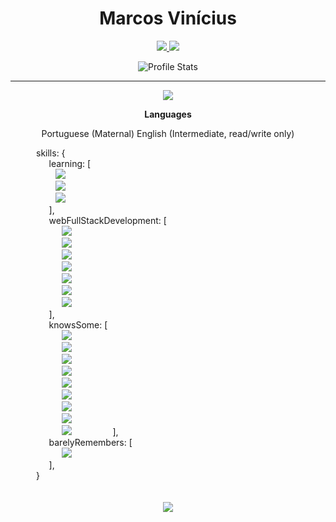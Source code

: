 <link rel="stylesheet" href="styles.css"/>


<div align="center">

# Marcos Vinícius

<a href="https://www.linkedin.com/in/marcos-vin%C3%ADcius-178351209/">
  <img src="https://img.shields.io/badge/Marcos%20Vinicius-0e76a8?style=for-the-badge&logo=Linkedin&link=https://www.linkedin.com/in/marcos-vin%C3%ADcius-178351209/"/>
</a>
<a href="mailto:marcosvnm10@gmail.com" alt="Gmail">
  <img src="https://img.shields.io/badge/marcosvnm10@gmail.com-F74141?style=for-the-badge&logoColor=white&logo=gmail&link=mailto:marcosvnm10@gmail.com"/>
</a>

![Profile Stats](https://github-readme-stats.vercel.app/api?username=marcosvnmelo&hide_border=true&show_icons=true&title_color=ddd&icon_color=ddd&text_color=fff&bg_color=222&count_private=true)

</div>

---
<div align="center">

![](https://github-readme-stats.vercel.app/api/top-langs/?username=marcosvnmelo&hide_border=true&show_icons=true&title_color=ddd&icon_color=ddd&text_color=fff&bg_color=222&langs_count=11&hide=html)


**Languages**

Portuguese (Maternal)
English (Intermediate, read/write only)

<div class="skills" align="left">
 ⠀⠀⠀⠀skills: {
          </br>
    ⠀⠀⠀⠀⠀⠀learning: [ 
            </br>
    ⠀⠀⠀⠀⠀⠀⠀<img src="https://img.shields.io/badge/Java-F74141?style=flat&logo=OpenJDK" />
            </br>
    ⠀⠀⠀⠀⠀⠀⠀<img src="https://img.shields.io/badge/Quarkus-FFFFFF?style=flat&logo=Quarkus" />
            </br>
    ⠀⠀⠀⠀⠀⠀⠀<img src="https://img.shields.io/badge/Flutter-161f26?style=flat&logoColor=47bfff&logo=Flutter" />
            </br>
    ⠀⠀⠀⠀⠀⠀],
                  </br>
            ⠀⠀⠀⠀⠀⠀webFullStackDevelopment: [
                      </br>
              ⠀⠀⠀⠀⠀⠀⠀⠀<img src="https://img.shields.io/badge/TypeScript-007ACC?style=flat&logo=TypeScript&logoColor=white" />
                      </br>
              ⠀⠀⠀⠀⠀⠀⠀⠀<img src="https://img.shields.io/badge/JavaScript-968220?style=flat&logo=JavaScript&logoColor=white" />
                      </br>
              ⠀⠀⠀⠀⠀⠀⠀⠀<img src="https://img.shields.io/badge/Next.js-000?style=flat&logo=Next.js" />
                      </br>
              ⠀⠀⠀⠀⠀⠀⠀⠀<img src="https://img.shields.io/badge/React-191920?style=flat&logoColor=61DBFB&logo=React" />
                      </br>
              ⠀⠀⠀⠀⠀⠀⠀⠀<img src="https://img.shields.io/badge/HTML5-E96228?style=flat&logo=HTML5&logoColor=white" />
                      </br>
              ⠀⠀⠀⠀⠀⠀⠀⠀<img src="https://img.shields.io/badge/CSS3-2862E9?style=flat&logo=CSS3&logoColor=white" />
                      </br>
              ⠀⠀⠀⠀⠀⠀⠀⠀<img src="https://img.shields.io/badge/GraphQL-161f26?style=flat&logoColor=e2009b&logo=GraphQl" />
                      </br>
            ⠀⠀⠀⠀⠀⠀],
            </br>
      ⠀⠀⠀⠀⠀⠀knowsSome: [
                  </br>
          ⠀⠀⠀⠀⠀⠀⠀⠀<img src="https://img.shields.io/badge/MySQL-1D4A65?style=flat&logoColor=white&logo=MySQL" />
                  </br>
          ⠀⠀⠀⠀⠀⠀⠀⠀<img src="https://img.shields.io/badge/PHP-6F73A7?style=flat&logo=PHP&logoColor=white" />
                  </br>
          ⠀⠀⠀⠀⠀⠀⠀⠀<img src="https://img.shields.io/badge/Docker-2496ED?style=flat&logoColor=fff&logo=Docker" />
                  </br>
          ⠀⠀⠀⠀⠀⠀⠀⠀<img src="https://img.shields.io/badge/Unreal_Engine-black?style=flat&logo=Unreal-Engine" />
                  </br>
          ⠀⠀⠀⠀⠀⠀⠀⠀<img src="https://img.shields.io/badge/Cocos_Creator_2D-55C2E1?style=flat&logoColor=000&logo=Cocos" />
                  </br>
          ⠀⠀⠀⠀⠀⠀⠀⠀<img src="https://img.shields.io/badge/C%2B%2B-00599C?style=flat&logoColor=fff&logo=C%2B%2B" />
                  </br>
          ⠀⠀⠀⠀⠀⠀⠀⠀<img src="https://img.shields.io/badge/Electron-191970?style=flat&logo=Electron&logoColor=white" />
                  </br>
          ⠀⠀⠀⠀⠀⠀⠀⠀<img src="https://img.shields.io/badge/Golang-FFF?style=flat&logo=Go" />
                  </br>
          ⠀⠀⠀⠀⠀⠀⠀⠀<img src="https://img.shields.io/badge/Elixir-451f5b?style=flat&logo=Elixir" />
      ⠀⠀⠀⠀⠀⠀],
            </br>
      ⠀⠀⠀⠀⠀⠀barelyRemembers: [
                  </br>
          ⠀⠀⠀⠀⠀⠀⠀⠀<img src="https://img.shields.io/badge/C-blue?style=flat&logo=C" />
                  </br>
      ⠀⠀⠀⠀⠀⠀],
        </br>
    ⠀⠀⠀⠀}
  </div>
  </br>
  </br>
  <img src="https://github-profile-trophy.vercel.app/?username=marcosvnmelo&theme=onedark&margin-w=9&hide_border=true&count_private=true">
</div>
